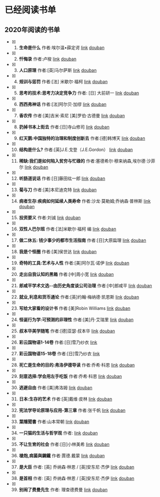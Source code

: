 # 已经阅读书单

## 2020年阅读的书单
- [x] 1. **生命是什么**  作者:埃尔温•薛定谔 [link](./book/2020/生命是什么.md) [douban](https://book.douban.com/subject/1317485/)
- [x] 2. **忏悔录**  作者:卢梭 [link](./book/2020/忏悔录.md) [douban](https://book.douban.com/subject/5437037/)
- [x] 3. **人口原理**  作者:[英]马尔萨斯 [link](./book/2020/人口原理.md) [douban](https://book.douban.com/subject/1274030/)
- [x] 4. **规训与惩罚**  作者:[法] 米歇尔·福柯 [link](./book/2020/规训与惩罚.md) [douban](https://book.douban.com/subject/1012307/)
- [x] 5. **思考的技术:思考力决定竞争力**  作者: [日] 大前研一 [link](./book/2020/思考的技术-思考力决定竞争力.md) [douban](https://book.douban.com/subject/5325852/)
- [x] 6. **西西弗神话**  作者:[法]阿尔贝·加缪 [link](./book/2020/西西弗神话.md) [douban](https://book.douban.com/subject/24257403/)
- [x] 7. **香农传**  作者:[美]吉米·索尼 [美]罗伯·古德曼 [link](./book/2020/香农传.md) [douban](https://book.douban.com/subject/30320103/)
- [x] 8. **扔掉书本上街去**  作者:[日]寺山修司 [link](./book/2020/扔掉书本上街去.md) [douban](https://book.douban.com/subject/27013392/)
- [x] 9. **红天鹅:中国独特的治理和制度创新去**  作者:[德]韩博天 [link](./book/2020/红天鹅-中国独特的治理和制度创新.md) [douban](https://book.douban.com/subject/30389731/)
- [x] 10. **结构是什么?**  作者:[英]J.E.戈登（J.E.Gordon） [link](./book/2020/红天鹅-结构是什么.md) [douban](https://book.douban.com/subject/34778204/)
- [x] 11. **稀缺:我们是如何陷入贫穷与忙碌的**  作者:塞德希尔·穆来纳森,埃尔德·沙菲尔 [link](./book/2020/稀缺-我们是如何陷入贫穷与忙碌的.md) [douban](https://book.douban.com/subject/26178426/)
- [x] 12. **听肠道说话**  作者:[日]藤田纮一郎 [link](./book/2020/听肠道说话.md) [douban](https://book.douban.com/subject/27111770/)
- [x] 13. **菊与刀**  作者:[美]本尼迪克特 [link](./book/2020/菊与刀.md) [douban](https://book.douban.com/subject/1022238/)
- [x] 14. **病者生存:疾病如何延续人类寿命**  作者:沙龙·莫勒姆;乔纳森·普林斯 [link](./book/2020/病者生存-疾病如何延续人类寿命.md) [douban](https://book.douban.com/subject/30219713/)
- [x] 15. **投资要义**  作者:刘诚 [link](./book/2020/投资要义.md) [douban](https://book.douban.com/subject/27173829/)
- [x] 16. **双性人巴尔班**  作者:[法]米歇尔·福柯 编 [link](./book/2020/投资要义.md) [douban](https://book.douban.com/subject/30422637/)
- [x] 17. **做二休五: 钱少事少的都市生活指南** 作者:[日]大原扁理  [link](./book/2020/做二休五-钱少事少的都市生活指南.md) [douban](https://book.douban.com/subject/30413046/)
- [x] 18. **我是个怪圈** 作者:[美]侯世达  [link](./book/2020/我是个怪圈.md) [douban](https://book.douban.com/subject/30335756/)
- [x] 19. **奇特的工具:艺术与人性** 作者:[美]阿尔瓦·诺伊  [link](./book/2020/奇特的工具-艺术与人性.md) [douban](https://book.douban.com/subject/35027985/)
- [x] 20. **走出自我认知的黑箱** 作者:[中]周小宽  [link](./book/2020/走出自我认知的黑箱.md) [douban](https://book.douban.com/subject/34997632/)
- [x] 21. **郎咸平学术文选\-\-由历史角度谈公司治理** 作者:[中]郎咸平 [link](./book/2020/郎咸平学术文选-由历史角度谈公司治理.md) [douban](https://book.douban.com/subject/2326487/)
- [x] 22. **就业,利息和货币通论** 作者:[英]约翰·梅纳德·凯恩斯  [link](./book/2020/就业利息和货币通论.md) [douban](https://book.douban.com/subject/1137246/)
- [x] 23. **写给大家看的设计书**  作者:[美]Robin Williams  [link](./book/2020/写给大家看的设计书.md) [douban](https://book.douban.com/subject/3323633/)
- [x] 24. **怪诞行为学:可预测的非理性** 作者:[美]丹·艾瑞里  [link](./book/2020/怪诞行为学-可预测的非理性.md) [douban](https://book.douban.com/subject/4929844/)
- [x] 25. **叔本华美学随笔** 作者:[德]亚瑟·叔本华  [link](./book/2020/叔本华美学随笔.md) [douban](https://book.douban.com/subject/3463292/)
- [x] 26. **彩云国物语1-14卷** 作者:[日]雪乃纱衣 [link](./book/2020/彩云国物语.md)
- [x] 27. **彩云国物语15-18卷** 作者:[日]雪乃纱衣 [link](./book/2020/彩云国物语2.md)
- [x] 28. **死亡是生命的目的:弗洛伊德导读** 作者:乔希·科恩 [link](./book/2020/死亡是生命的目的-弗洛伊德导读.md) [douban](https://book.douban.com/subject/26936525/)
- [x] 29. **刻意选择:学会用左手吃饭** 作者:乔希·科恩 [link](./book/2020/刻意选择-学会用左手吃饭.md) [douban](https://book.douban.com/subject/30376774/)
- [x] 30. **逃避自由** 作者:[美]弗洛姆 [link](./book/2020/逃避自由.md) [douban](https://book.douban.com/subject/26418475/)
- [x] 31. **日本:生存的艺术** 作者:\[英\]戴维·皮林 [link](./book/2020/日本-生存的艺术.md) [douban](https://book.douban.com/subject/34917735/)
- [x] 32. **宪法学导论原理与应用-第三章** 作者:张千帆 [link](./book/2020/宪法学导论原理与应用-第三章.md) [douban](https://book.douban.com/subject/25918941/)
- [x] 33. **葉隱聞書** 作者:山本常朝 [link](./book/2020/葉隱聞書.md) [douban](https://book.douban.com/subject/2988751/)
- [x] 34. **一只猫的生活与哲学观** 作者: [link](./book/2020/一只猫的生活与哲学观.md) [douban](https://book.douban.com/subject/34861340/)
- [x] 35. **不让生育的社会** 作者:\[日\]小林美希 [link](./book/2020/不让生育的社会.md) [douban](https://book.douban.com/subject/35127691/)
- [x] 36. **槍炮,病菌與鋼鐵** 作者:賈德.戴蒙 [link](./book/2020/槍炮-病菌與鋼鐵.md) [douban](https://book.douban.com/subject/34428592/)
- [x] 37. **是大臣** 作者: \[英\] 乔纳森·林恩 / \[英\]安东尼·杰伊 [link](./book/2020/是大臣.md) [douban](https://book.douban.com/subject/1768001/)
- [x] 38. **是首相** 作者: \[英\] 乔纳森·林恩 / \[英\]安东尼·杰伊 [link](./book/2020/是首相.md) [douban](https://book.douban.com/subject/1768002/)
- [x] 39. **别闹了费曼先生** 作者: 理查德费曼 [link](./book/2020/别闹了费曼先生.md) [douban](https://book.douban.com/subject/1037602/)
